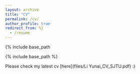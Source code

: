 ```yaml
---
layout: archive
title: "CV"
permalink: /cv/
author_profile: true
redirect_from: %}
  - /resume
---
```


{% include base_path

{% include base_path %}

Please check my latest cv [here](files/Li Yunai_CV_SJTU.pdf) :)
